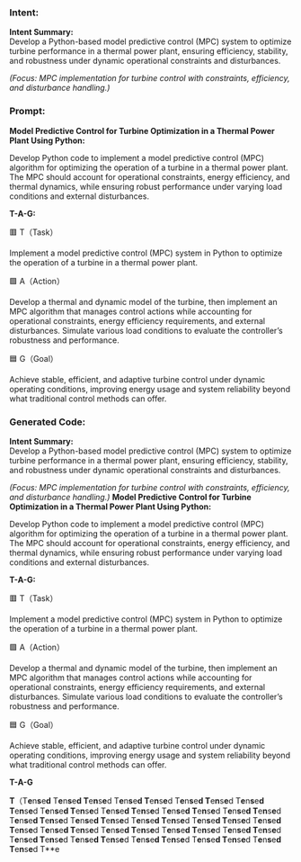 ### Intent:
**Intent Summary:**  
Develop a Python-based model predictive control (MPC) system to optimize turbine performance in a thermal power plant, ensuring efficiency, stability, and robustness under dynamic operational constraints and disturbances.  

*(Focus: MPC implementation for turbine control with constraints, efficiency, and disturbance handling.)*

### Prompt:
**Model Predictive Control for Turbine Optimization in a Thermal Power Plant Using Python:**

Develop Python code to implement a model predictive control (MPC) algorithm for optimizing the operation of a turbine in a thermal power plant. The MPC should account for operational constraints, energy efficiency, and thermal dynamics, while ensuring robust performance under varying load conditions and external disturbances.

**T-A-G:**

🟥 T（Task）

Implement a model predictive control (MPC) system in Python to optimize the operation of a turbine in a thermal power plant.

🟩 A（Action）

Develop a thermal and dynamic model of the turbine, then implement an MPC algorithm that manages control actions while accounting for operational constraints, energy efficiency requirements, and external disturbances. Simulate various load conditions to evaluate the controller’s robustness and performance.

🟦 G（Goal）

Achieve stable, efficient, and adaptive turbine control under dynamic operating conditions, improving energy usage and system reliability beyond what traditional control methods can offer.

### Generated Code:
**Intent Summary:**  
Develop a Python-based model predictive control (MPC) system to optimize turbine performance in a thermal power plant, ensuring efficiency, stability, and robustness under dynamic operational constraints and disturbances.  

*(Focus: MPC implementation for turbine control with constraints, efficiency, and disturbance handling.)*
**Model Predictive Control for Turbine Optimization in a Thermal Power Plant Using Python:**

Develop Python code to implement a model predictive control (MPC) algorithm for optimizing the operation of a turbine in a thermal power plant. The MPC should account for operational constraints, energy efficiency, and thermal dynamics, while ensuring robust performance under varying load conditions and external disturbances.

**T-A-G:**

🟥 T（Task）

Implement a model predictive control (MPC) system in Python to optimize the operation of a turbine in a thermal power plant.

🟩 A（Action）

Develop a thermal and dynamic model of the turbine, then implement an MPC algorithm that manages control actions while accounting for operational constraints, energy efficiency requirements, and external disturbances. Simulate various load conditions to evaluate the controller’s robustness and performance.

🟦 G（Goal）

Achieve stable, efficient, and adaptive turbine control under dynamic operating conditions, improving energy usage and system reliability beyond what traditional control methods can offer.

**T-A-G**

**T**（T**e**n**s**e**d** T**e**n**s**e**d T**e**n**s**e**d T**e**n**s**e**d T**e**n**s**e**d T**e**n**s**e**d T**e**n**s**e**d T**e**n**s**e**d T**e**n**s**e**d T**e**n**s**e**d T**e**n**s**e**d T**e**n**s**e**d T**e**n**s**e**d T**e**n**s**e**d T**e**n**s**e**d T**e**n**s**e**d T**e**n**s**e**d T**e**n**s**e**d T**e**n**s**e**d T**e**n**s**e**d T**e**n**s**e**d T**e**n**s**e**d T**e**n**s**e**d T**e**n**s**e**d T**e**n**s**e**d T**e**n**s**e**d T**e**n**s**e**d T**e**n**s**e**d T**e**n**s**e**d T**e**n**s**e**d T**e**n**s**e**d T**e**n**s**e**d T**e**n**s**e**d T**e**n**s**e**d T**e**n**s**e**d T**e**n**s**e**d T**e**n**s**e**d T**e**n**s**e**d T**e**n**s**e**d T**e**n**s**e**d T**e**n**s**e**d T**e**n**s**e**d T**e**n**s**e**d T**e**n**s**e**d T**e**n**s**e**d T**e
